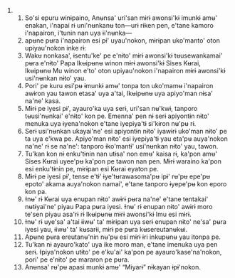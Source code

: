 <ol>
  <li>
    <ol>
      <li>So'si epuru winɨpaino, Anʉnsa' uri'san mɨrɨ awonsi'kɨ imunkɨ amʉ' enakan, i'napai rɨ uni'nʉnkanʉ ton—urɨ rɨken pen, e'tane kamoro i'napairon, i'tunin nan uya ɨi'nʉnka—</li>
      <li>apʉne pʉra i'napairon esi pɨ' uyau'nokon, mɨrɨpan uko'manto' oton upiyau'nokon inke rɨ:</li>
      <li>Wakʉ nonkasa', ɨsentu'ke' pe e'nɨto' mɨrɨ awonsi'kɨ tʉusewankamai' pʉra e'nɨto' Papa Ikʉipʉnʉ winon mɨrɨ awonsi'kɨ Sises Kʉrai, Ikʉipʉnʉ Mu winon e'to' oton upiyau'nokon i'napairon mɨrɨ awonsi'kɨ usi'nʉnkan nɨto' yau.</li>
      <li>Pori' pe kuru esi'pʉ ɨmunkɨ amʉ' tonpa ton uko'mamʉ i'napairon awɨron yau tawon etasa' uya a'tai, Ikʉipʉnʉ uya apiyo'man nɨsa' na'ne' kasa.</li>
      <li>Mɨrɨ pe iyesi pɨ', ayauro'ka uya serɨ, uri'san nʉ'kwɨ, tanporo tʉusi'nʉnkai' e'nɨto' kon pe. Emenna' pen nɨ serɨ apiyontɨn nɨto' menuka uya ɨyena'nokon e'tane iyepiya'tɨ si'kɨron nʉ'pʉ rɨ.</li>
      <li>Serɨ usi'nʉnkan ukayai'ne' esi apiyontɨn nɨto' iyawɨrɨ uko'man nɨto' pe ta uya e'kwa pe. Apiyo'man nɨto' esi iyepiya'tɨ yau eta'pʉ auya'nokon na'ne' rɨ se na'ne': tanporo ɨko'mantɨ' usi'nʉnkan nɨto' yau, tawon.</li>
      <li>Tu'kan kon nɨ enku'tɨnin nan utɨsa' non emʉ' kaisa rɨ, ka'pon amʉ' Sises Kʉrai uyee'pʉ ka'pon pe tawon nan pen. Mɨrɨ waraino ka'pon esi enku'tɨnin pe, mɨrɨpan esi Kʉrai eyaton pe.</li>
      <li>Mɨrɨ pe iyesi pɨ', tense e'tɨ' ɨye'tʉrawasoma'pʉ ipɨ' rʉ'pʉ epe'pʉ epoto' akama auya'nokon namai', e'tane tanporo ɨyepe'pʉ kon eporo kon pa.</li>
      <li>Ɨnʉ' rɨ Kʉrai uya enupan nɨto' awɨrɨ pʉra na'ne' e'tane tentakai' nʉtɨyai'ne' piyau Papa pʉra iyesi. Ɨnʉ' rɨ enupan nɨto' awɨrɨ moro te'sen piyau asa'rɨ rɨ Ikʉipʉnʉ mɨrɨ awonsi'kɨ Imu esi mɨrɨ.</li>
      <li>Ɨnʉ' rɨ uye'sa' a'tai ɨiwʉ' ta' mɨrɨpan uya serɨ enupan nɨto' ne'sa' pʉra iyesi yau, ɨiwʉ' ta' kʉsarɨi, mɨrɨ pe pʉra kʉsereutanʉkʉi.</li>
      <li>Apʉne pʉra ereutanʉ'nin nʉ'pʉ esi mɨrɨ ɨri inkupʉnʉ yau itonpa pe.</li>
      <li>Tu'kan nɨ ayauro'kato' uya ike moro man, e'tane imenuka uya pen serɨ. Ɨpiya'nokon utɨto' pe e'ku'ai' ka'pon pe ayauro'kase'na'nokon, pori' pe e'nɨto' pe mararon pe pʉra.</li>
      <li>Anʉnsa' rʉ'pʉ apasi munkɨ amʉ' “Miyarɨ” nɨkayan ɨpɨ'nokon.</li>
    </ol>
  </li>
</ol>